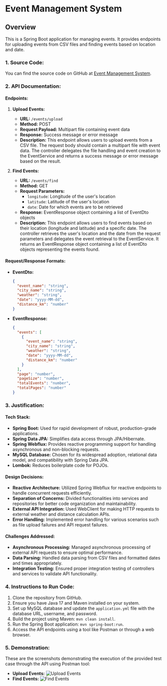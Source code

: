 # Event Management System

## Overview
This is a Spring Boot application for managing events. It provides endpoints for uploading events from CSV files and finding events based on location and date.

### 1. Source Code:
You can find the source code on GitHub at [Event Management System](https://github.com/PragyanKPradhan/Event-Management-System.git).

### 2. API Documentation:
#### Endpoints:
1. **Upload Events:**
   - **URL:** `/events/upload`
   - **Method:** POST
   - **Request Payload:** Multipart file containing event data
   - **Response:** Success message or error message
   - **Description:** This endpoint allows users to upload events from a CSV file. The request body should contain a multipart file with event data. The controller delegates the file handling and event creation to the EventService and returns a success message or error message based on the result.

2. **Find Events:**
   - **URL:** `/events/find`
   - **Method:** GET
   - **Request Parameters:**
     - `longitude`: Longitude of the user's location
     - `latitude`: Latitude of the user's location
     - `date`: Date for which events are to be retrieved
   - **Response:** EventResponse object containing a list of EventDto objects
   - **Description:** This endpoint allows users to find events based on their location (longitude and latitude) and a specific date. The controller retrieves the user's location and the date from the request parameters and delegates the event retrieval to the EventService. It returns an EventResponse object containing a list of EventDto objects representing the events found.

#### Request/Response Formats:
- **EventDto:**
  ```json
  {
    "event_name": "string",
    "city_name": "string",
    "weather": "string",
    "date": "yyyy-MM-dd",
    "distance_km": "number"
  }
  ```

- **EventResponse:**
  ```json
  {
    "events": [
      {
        "event_name": "string",
        "city_name": "string",
        "weather": "string",
        "date": "yyyy-MM-dd",
        "distance_km": "number"
      }
    ],
    "page": "number",
    "pageSize": "number",
    "totalEvents": "number",
    "totalPages": "number"
  }
  ```

### 3. Justification:
#### Tech Stack:
- **Spring Boot:** Used for rapid development of robust, production-grade applications.
- **Spring Data JPA:** Simplifies data access through JPA/Hibernate.
- **Spring Webflux:** Provides reactive programming support for handling asynchronous and non-blocking requests.
- **MySQL Database:** Chosen for its widespread adoption, relational data model, and compatibility with Spring Data JPA.
- **Lombok:** Reduces boilerplate code for POJOs.

#### Design Decisions:
- **Reactive Architecture:** Utilized Spring Webflux for reactive endpoints to handle concurrent requests efficiently.
- **Separation of Concerns:** Divided functionalities into services and repositories for better code organization and maintainability.
- **External API Integration:** Used WebClient for making HTTP requests to external weather and distance calculation APIs.
- **Error Handling:** Implemented error handling for various scenarios such as file upload failures and API request failures.

#### Challenges Addressed:
- **Asynchronous Processing:** Managed asynchronous processing of external API requests to ensure optimal performance.
- **Data Parsing:** Handled data parsing from CSV files and formatted dates and times appropriately.
- **Integration Testing:** Ensured proper integration testing of controllers and services to validate API functionality.

### 4. Instructions to Run Code:
1. Clone the repository from GitHub.
2. Ensure you have Java 17 and Maven installed on your system.
3. Set up MySQL database and update the `application.yml` file with the database URL, username, and password.
4. Build the project using Maven: `mvn clean install`.
5. Run the Spring Boot application: `mvn spring-boot:run`.
6. Access the API endpoints using a tool like Postman or through a web browser.

### 5. Demonstration:
These are the screenshots demonstrating the execution of the provided test case through the API using Postman tool:
- **Upload Events:**
  ![Upload Events](https://github.com/PragyanKPradhan/Event-Management-System/assets/144383179/783c7440-3114-448b-b7b7-e0f71a14ac41)
- **Find Events:**
  ![Find Events](https://github.com/PragyanKPradhan/Event-Management-System/assets/144383179/0eccb60b-8915-48a4-9149-6c6622c9cdaf)
